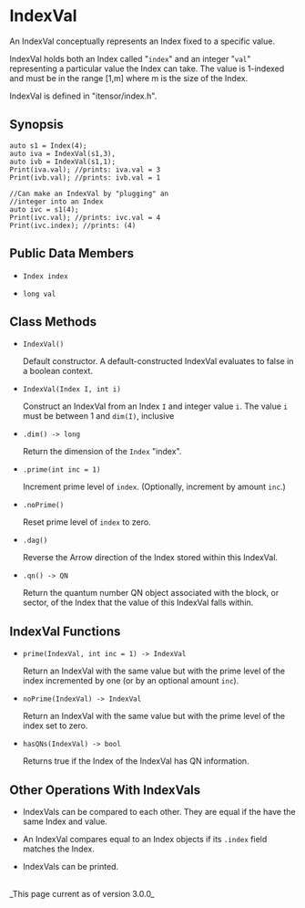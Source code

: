 # IndexVal #

An IndexVal conceptually represents an Index fixed to a specific value.

IndexVal holds both an Index called "`index`" and 
an integer "`val`" representing a particular value the Index can take.
The value is 1-indexed and must be in the range [1,m] where m is the size
of the Index.

IndexVal is defined in "itensor/index.h".

## Synopsis

    auto s1 = Index(4);
    auto iva = IndexVal(s1,3),
    auto ivb = IndexVal(s1,1);
    Print(iva.val); //prints: iva.val = 3
    Print(ivb.val); //prints: ivb.val = 1

    //Can make an IndexVal by "plugging" an
    //integer into an Index
    auto ivc = s1(4);
    Print(ivc.val); //prints: ivc.val = 4
    Print(ivc.index); //prints: (4)

## Public Data Members ##

* `Index index`

* `long val`

## Class Methods

* `IndexVal()`

  Default constructor. A default-constructed IndexVal evaluates to false in a boolean context.

* `IndexVal(Index I, int i)`

  Construct an IndexVal from an Index `I` and integer value `i`.
  The value `i` must be between 1 and `dim(I)`, inclusive

* `.dim() -> long` 

  Return the dimension of the `Index` "index".

* `.prime(int inc = 1)`  

  Increment prime level of `index`. (Optionally, increment by amount `inc`.)

* `.noPrime()`  

  Reset prime level of `index` to zero.

* `.dag()`

  Reverse the Arrow direction of the Index stored within this IndexVal.

* `.qn() -> QN`

  Return the quantum number QN object associated with the block, or sector, of 
  the Index that the value of this IndexVal falls within.


## IndexVal Functions

* `prime(IndexVal, int inc = 1) -> IndexVal`

  Return an IndexVal with the same value but with the prime level of the index incremented by one
  (or by an optional amount `inc`).

* `noPrime(IndexVal) -> IndexVal`

  Return an IndexVal with the same value but with the prime level of the index set to zero.

* `hasQNs(IndexVal) -> bool`

  Returns true if the Index of the IndexVal has QN information.

## Other Operations With IndexVals

* IndexVals can be compared to each other. They are equal if the have the same Index and value.

* An IndexVal compares equal to an Index objects if its `.index` field matches the Index.

* IndexVals can be printed.


<br/>
_This page current as of version 3.0.0_
